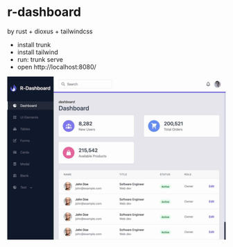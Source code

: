 # r-dashboard

by rust + dioxus + tailwindcss

* install trunk
* install tailwind
* run: trunk serve
* open http://localhost:8080/

![screenshot](assets/screenshot.jpg)

